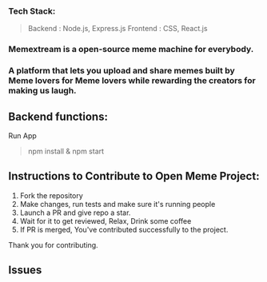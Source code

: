 ### Tech Stack:
>Backend : Node.js, Express.js
>Frontend : CSS, React.js

### Memextream is a open-source meme machine for everybody. 
### A platform that lets you upload and share memes built by Meme lovers for Meme lovers while rewarding the creators for making us laugh.

## Backend functions:
Run App 
>npm install & npm start


## Instructions to Contribute to Open Meme Project:

1. Fork the repository
2. Make changes, run tests and make sure it's running people
3. Launch a PR and give repo a star.
4. Wait for it to get reviewed, Relax, Drink some coffee
5. If PR is merged, You've contributed successfully to the project.

Thank you for contributing.

## Issues
